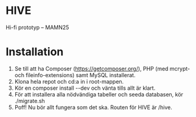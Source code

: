 HIVE
====

Hi-fi prototyp – MAMN25

Installation
====

1. Se till att ha Composer (https://getcomposer.org/), PHP (med mcrypt- och fileinfo-extensions) samt MySQL installerat.
2. Klona hela repot och cd:a in i root-mappen. 
3. Kör en composer install --dev och vänta tills allt är klart. 
4. För att installera alla nödvändiga tabeller och seeda databasen, kör ./migrate.sh
5. Poff! Nu bör allt fungera som det ska. Routen för HIVE är /hive. 